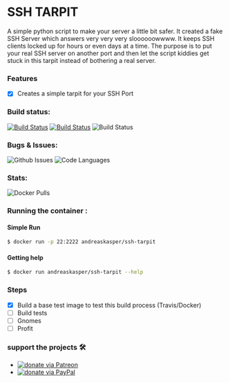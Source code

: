 # SSH TARPIT
A simple python script to make your server a little bit safer. It created a fake SSH Server which answers very very very sloooooowwww. It keeps SSH clients locked up for hours or even days at a time. The purpose is to put your real SSH server on another port and then let the script kiddies get stuck in this tarpit instead of bothering a real server.

### Features
- [x] Creates a simple tarpit for your SSH Port

### Build status:
[![Build Status](https://img.shields.io/docker/cloud/automated/andreaskasper/ssh-tarpit.svg)](https://hub.docker.com/r/andreaskasper/ssh-tarpit)
[![Build Status](https://img.shields.io/docker/cloud/build/andreaskasper/ssh-tarpit.svg)](https://hub.docker.com/r/andreaskasper/ssh-tarpit)
![Build Status](https://img.shields.io/docker/image-size/andreaskasper/ssh-tarpit/latest)

### Bugs & Issues:
![Github Issues](https://img.shields.io/github/issues/andreaskasper/docker-ssh-tarpit.svg)
![Code Languages](https://img.shields.io/github/languages/top/andreaskasper/docker-ssh-tarpit.svg)

### Stats:
![Docker Pulls](https://img.shields.io/docker/pulls/andreaskasper/ssh-tarpit.svg)

### Running the container :
#### Simple Run

```sh
$ docker run -p 22:2222 andreaskasper/ssh-tarpit
```

#### Getting help

```sh
$ docker run andreaskasper/ssh-tarpit --help
```


### Steps
- [x] Build a base test image to test this build process (Travis/Docker)
- [ ] Build tests
- [ ] Gnomes
- [ ] Profit

### support the projects :hammer_and_wrench:
* [![donate via Patreon](https://img.shields.io/badge/Donate-Patreon-green.svg)](https://www.patreon.com/AndreasKasper)
* [![donate via PayPal](https://img.shields.io/badge/Donate-PayPal-green.svg)](https://www.paypal.me/AndreasKasper)
